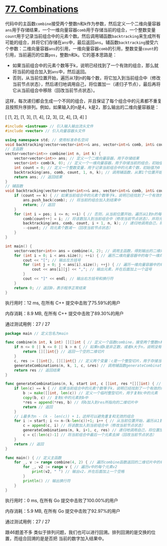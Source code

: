 # [77. Combinations](https://leetcode.com/problems/combinations/)

代码中的主函数`combine`接受两个整数n和k作为参数，然后定义一个二维向量容器`ans`用于存储结果，一个一维向量容器`comb`用于存储当前的组合，一个整数变量`count`用于记录当前组合中的元素个数。然后调用辅函数`backtracking`来生成所有可能的组合，并将它们存储在`ans`中，最后返回`ans`。辅函数`backtracking`接受六个参数：二维向量容器`ans`的引用，一维向量容器`comb`的引用，整数变量`count`的引用，当前遍历的位置`pos`，整数n和k。它的基本思路是：

- 如果当前组合中的元素个数等于k，说明已经找到了一个有效的组合，那么就将当前的组合加入到`ans`中，然后返回。
- 否则，从当前位置开始，遍历从1到n的每个数，将它加入到当前组合中（修改当前节点状态），然后递归地调用自己，将位置加一（递归子节点），最后再将它从当前组合中移除（回改当前节点状态）。

这样，每次递归都会生成一个不同的组合，并且保证了每个组合中的元素都不重复且按照升序排列。例如，如果输入的n是4，k是2，那么输出的二维向量容器是：

[ [1, 2], [1, 3], [1, 4], [2, 3], [2, 4], [3, 4] ]

```c++
#include <iostream> // 引入输入输出流头文件
#include <vector> // 引入向量容器头文件

using namespace std; // 使用标准命名空间
void backtracking(vector<vector<int>>& ans, vector<int>& comb, int& count, int pos, int n, int k); // 声明辅函数
// 主函数
vector<vector<int>> combine(int n, int k) {
    vector<vector<int>> ans; // 定义一个二维向量容器，用于存储结果
    vector<int> comb(k, 0); // 定义一个一维向量容器，用于存储当前的组合，初始值为0
    int count = 0; // 定义一个整数变量，用于记录当前组合中的元素个数，初始值为0
    backtracking(ans, comb, count, 1, n, k); // 调用辅函数，从第1个位置开始回溯
    return ans; // 返回结果
}
// 辅函数
void backtracking(vector<vector<int>>& ans, vector<int>& comb, int& count, int pos, int n, int k) {
    if (count == k) { // 如果当前组合中的元素个数等于k，说明已经找到了一个有效的组合
        ans.push_back(comb); // 将当前的组合加入到结果中
        return; // 返回
    }
    for (int i = pos; i <= n; ++i) { // 否则，从当前位置开始，遍历从1到n的每个数
        comb[count++] = i; // 将该数加入到当前组合中（修改当前节点状态），并将元素个数加一
        backtracking(ans, comb, count, i + 1, n, k); // 递归地调用自己，将位置加一（递归子节点）
        --count; // 将元素个数减一（回改当前节点状态）
    }
}

int main() {
    vector<vector<int>> ans = combine(4, 2); // 调用主函数，得到输出的二维向量容器，n为4，k为2
    for (int i = 0; i < ans.size(); ++i) { // 遍历二维向量容器中的每个一维向量容器
        cout << "["; // 输出左方括号
        for (int j = 0; j < ans[i].size(); ++j) { // 遍历一维向量容器中的每个元素
            cout << ans[i][j] << ","; // 输出元素，并在后面加上一个逗号
        }
        cout << "]" << endl; // 输出右方括号和换行符
    }
    return 0; // 返回0，表示程序正常结束
}
```
执行用时：12 ms, 在所有 C++ 提交中击败了75.59%的用户

内存消耗：8.9 MB, 在所有 C++ 提交中击败了89.30%的用户

通过测试用例：27 / 27


```go
package main // 定义包名为main

func combine(n int, k int) [][]int { // 定义一个函数combine，接受两个整数n和k作为参数，返回一个二维整型切片
	if n <= 0 || k <= 0 || k > n { // 如果n或k是非正数，或者k大于n，说明没有有效的组合
		return [][]int{} // 返回一个空的二维切片
	}
	c, res := []int{}, [][]int{} // 定义两个变量：c是一个整型切片，用于存储当前的组合；res是一个二维整型切片，用于存储最终的结果
	generateCombinations(n, k, 1, c, &res) // 调用辅函数generateCombinations，从第1个位置开始生成组合，并将res的地址作为参数传递
	return res // 返回结果
}

func generateCombinations(n, k, start int, c []int, res *[][]int) { // 定义一个辅函数generateCombinations，接受五个参数：n和k是输入的整数；start是当前遍历的位置；c是当前的组合；res是最终的结果的地址
	if len(c) == k { // 如果当前组合中的元素个数等于k，说明已经找到了一个有效的组合
		b := make([]int, len(c)) // 定义一个临时整型切片，用于复制c中的元素
		copy(b, c) // 复制c中的元素到b中
		*res = append(*res, b) // 将b加入到res所指向的二维切片中
		return // 返回
	}
	// i最多为n - (k - len(c)) + 1，这样可以避免重复和无效的组合
	for i := start; i <= n-(k-len(c))+1; i++ { // 从当前位置开始，遍历从1到n的每个数
		c = append(c, i) // 将该数加入到当前组合中（修改当前节点状态）
		generateCombinations(n, k, i+1, c, res) // 递归地调用自己，将位置加一（递归子节点）
		c = c[:len(c)-1] // 将当前组合中最后一个元素去掉（回改当前节点状态）
	}
	return // 返回
}

func main() { // 定义主函数
	for _, v := range combine(4, 2) { // 遍历combine函数返回的二维切片中的每个一维切片v，n为4，k为2
		for _, v2 := range v { // 遍历v中的每个元素v2
			print(v2, " ") // 输出v2，并在后面加上一个空格
		}
		println() // 输出换行符
	}
}
```
执行用时：0 ms, 在所有 Go 提交中击败了100.00%的用户

内存消耗：5.9 MB, 在所有 Go 提交中击败了92.97%的用户

通过测试用例：27 / 27

跟46题差不多
类似于排列问题，我们也可以进行回溯。排列回溯的是交换的位置，而组合回溯的是是否把
当前的数字加入结果中。





